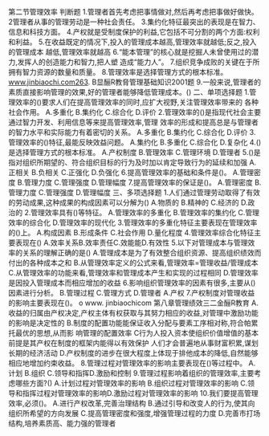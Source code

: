 第二节管理效率
判断题
1.管理者首先考虑把事情做对,然后再考虑把事做好做快。
2管理者从事的管理劳动是一种社会责任。
3.集约化特征最突出的表现是在智力、信息和科技方面。
4.产权就是受制度保护的利益,它包括不可分割的两个方面:权利和利益。
5.在收益既定的情况下,投入的管理成本越高,管理效率就越低;反之,投入的管理成本
越低,管理效率就越高
6.“能本管理”的核心就是挖掘人未曾使用过的潜力,发挥人的创造能力和智力,把人塑
造成“能力人”。
7.组织竞争成败的关键在于所拥有智力资源的数量和质量。
8.管理效率是选择管理方式的根本标准。
www.jinbiaochi.com263.
B显酾R教脅管理基础知识2001题
9.一般来说,管理者的素质直接影响管理的效果,好的管理者能够降低管理成本。()
二、单项选择题
1.管理效率的()要求人们在提高管理效率的同时,应扩大视野,关注管理效率带来的
各种社会作用。
A.多重化
B.集约化
C.综合化
D.评价
2.管理效率的()是指现代社会主要通过智力开发、利用信息等来提高管理效率,管理
效率的形成和提高总是与管理者的智力水平和实际能力有着密切的关系。
A.多重化
B.集约化
C.综合化
D.评价
3.管理效率的()特征,最能反映效益问题。
A.集约化
B.多重化
C.综合化
D.复杂化
4.()是选择管理方式的根本标准。
A.产权制度
B.管理效率
C.管理环境
D.管理者
5.()是指对组织所期望的、符合组织目标的行为及时加以肯定导致行为的延续和加强
A.正相关
B.负相关
C.正强化
D.负强化
6.提高管理效率的基础和条件是()。
A.管理密度
B.管理力度
C.管理强度
D.管理幅度
7.提高管理效率的保证是()。
A.管理密度
B.管理力度
C.管理强度
D.管理幅度
三、多项选择题
1.人们通过管理劳动取得了有效的劳动成果,这种成果的构成因素可以分解为()
A.物质的
B.精神的
C.经济的
D.政治的
2.管理效率具有()等特征。
A.管理效率的多重化
B.管理效率的集约化
C.管理效率的综合化
D.管理效率的现代化
3.管理效率的多重化特征主要表现在管理效率的()上。
A.构成因素
B.形成条件
C.社会作用
D.量化程度
4.管理效率综合化特征主要表现在()
A.效率关系B.效率责任C.效能能D.有效性
5.以下对管理成本与管理效率的关系的理解正确的是()
A.管理成本是为了有效整合组织资源、提高组织绩效而付出的各种成本之和
B.从管理效率定义的公式来看,管理效率=管理收益/管理成本
C.从管理效率的功能来看,管理效率和管理成本产生和实现的过程相同
D.管理效率是因投入管理成本而相应增加的收益
6.影响组织管理效率的因素有很多,主要从()因素进行分析。
B.管理过程
C.管理方式
D.管理者
A.产权
7.产权制度对管理收益的影响主要表现在()。
o www. jinbiaochicom
第八章管理绩效三二金酾R教育
A.收益的归属由产权决定,产权主体有权获取与其努力相应的收益,对管理中激励功能
的影响是决定性的
B.制度的配置功能能保证收入分配与要素工序相对称,符合帕累托最优的思想,从而影
响管理的配置效率
C行为人投入资本使组织价值增值的基本前提是其产权在制度的框架内能得以有效保护
人们才会普遍地从事财富积累,谋划长期的经济活动
D.产权制度的进步在很大程度上体现于排他成本的降低,自然能够相应地增加约束收益。
8.管理过程对管理效率的影响主要表现在()等过程中。
A.计划
B.组织
C.领导和指挥D.激励和控制
9.管理过程影响着组织的管理效率,主要考虑哪些方面?()
A.计划过程对管理效率的影响
B.组织过程对管理效率的影响
C.领导和指挥过程对管理效率的影响D.激励过程对管理效率的影响
10.我们要提高管理效率,必须()。
A.进行产权改革,完善治理结构
B.通过引导和改变人的行为,使其向组织所希望的方向发展
C.提高管理密度和强度,增强管理过程的力度
D.完善市打场结构,培养素质高、能力强的管理者







